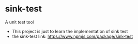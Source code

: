 # sink-test
 A unit test tool
* This project is just to learn the implementation of sink test
* the sink-test link: https://www.npmjs.com/package/sink-test